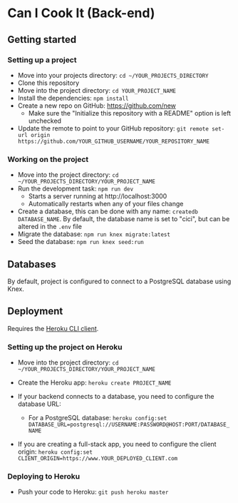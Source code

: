 # Can I Cook It (Back-end)

## Getting started

### Setting up a project

* Move into your projects directory: `cd ~/YOUR_PROJECTS_DIRECTORY`
* Clone this repository
* Move into the project directory: `cd YOUR_PROJECT_NAME`
* Install the dependencies: `npm install`
* Create a new repo on GitHub: https://github.com/new
    * Make sure the "Initialize this repository with a README" option is left unchecked
* Update the remote to point to your GitHub repository: `git remote set-url origin https://github.com/YOUR_GITHUB_USERNAME/YOUR_REPOSITORY_NAME`

### Working on the project

* Move into the project directory: `cd ~/YOUR_PROJECTS_DIRECTORY/YOUR_PROJECT_NAME`
* Run the development task: `npm run dev`
    * Starts a server running at http://localhost:3000
    * Automatically restarts when any of your files change
* Create a database, this can be done with any name: `createdb DATABASE_NAME`. By default, the database name is set to "cici", but can be altered in the `.env` file 
* Migrate the database: `npm run knex migrate:latest`
* Seed the database: `npm run knex seed:run`

## Databases

By default, project is configured to connect to a PostgreSQL database using Knex.

## Deployment

Requires the [Heroku CLI client](https://devcenter.heroku.com/articles/heroku-command-line).

### Setting up the project on Heroku

* Move into the project directory: `cd ~/YOUR_PROJECTS_DIRECTORY/YOUR_PROJECT_NAME`
* Create the Heroku app: `heroku create PROJECT_NAME`

* If your backend connects to a database, you need to configure the database URL:
    * For a PostgreSQL database: `heroku config:set DATABASE_URL=postgresql://USERNAME:PASSWORD@HOST:PORT/DATABASE_NAME`

* If you are creating a full-stack app, you need to configure the client origin: `heroku config:set CLIENT_ORIGIN=https://www.YOUR_DEPLOYED_CLIENT.com`

### Deploying to Heroku

* Push your code to Heroku: `git push heroku master`
